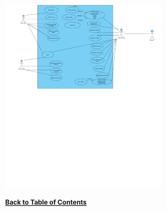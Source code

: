![Use Case Diagram](UseCaseDiagram.png)

## [Back to Table of Contents](https://github.com/FontysVenlo/prj2-2023-prj2-2023-17/blob/main/TableOfContents.md)